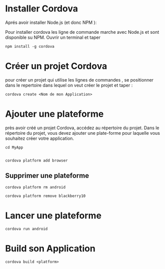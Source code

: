 ﻿


# Installer Cordova 
Aprés avoir installer Node.js  (et donc NPM ):

Pour installer cordova les ligne de commande marche avec Node.js et sont disponible su NPM.
Ouvrir un terminal et taper 

    npm install -g cordova

# Créer un projet Cordova 
pour créer un projet qui utilise les lignes de commandes , se positionner dans le repertoire dans lequel on veut créer le projet et taper :

    cordova create <Nom de mon Application>

# Ajouter une plateforme

près avoir créé un projet Cordova, accédez au répertoire du projet. Dans le répertoire du projet, vous devez ajouter une plate-forme pour laquelle vous souhaitez créer votre application.

 

    cd MyApp
	

    cordova platform add browser

## Supprimer une plateforme 

	cordova platform rm android
   
    cordova platform remove blackberry10

# Lancer une plateforme 

    cordova run android 
 
 # Build son Application
 

    cordova build <platform>


